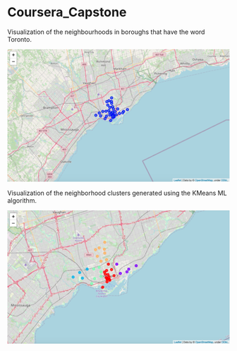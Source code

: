 # Coursera_Capstone

Visualization of the neighbourhoods in boroughs that have the word Toronto.

![](images/segmenting-and-clustering-toronto-neighborhoods-1.png)

Visualization of the neighborhood clusters generated using the KMeans ML algorithm.

![](images/segmenting-and-clustering-toronto-neighborhoods-2.png)
